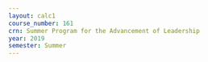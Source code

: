 ```yaml
---
layout: calc1
course_number: 161
crn: Summer Program for the Advancement of Leadership
year: 2019
semester: Summer
---
```

